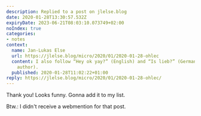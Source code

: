 ```yaml
---
description: Replied to a post on jlelse.blog
date: 2020-01-28T13:30:57.532Z
expiryDate: 2023-06-21T08:03:10.073749+02:00
noIndex: true
categories:
- notes
context:
  name: Jan-Lukas Else
  url: https://jlelse.blog/micro/2020/01/2020-01-28-ohlec
  content: I also follow “Hey ok yay?” (English) and “Is lieb?” (German, by the same
    author).
  published: 2020-01-28T11:02:22+01:00
reply: https://jlelse.blog/micro/2020/01/2020-01-28-ohlec/
---
```


Thank you! Looks funny. Gonna add it to my list.

Btw.: I didn't receive a webmention for that post.
